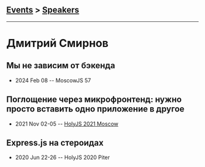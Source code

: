 ## [Events](../README.md) > [Speakers](../speakers.md)
---

# Дмитрий Смирнов

## Мы не зависим от бэкенда
- 2024 Feb 08 -- MoscowJS 57    
## Поглощение через микрофронтенд: нужно просто вставить одно приложение в другое
- 2021 Nov 02-05 -- [HolyJS 2021 Moscow](https://www.youtube.com/watch?v=PSBu79hhRXM)    
## Express.js на стероидах
- 2020 Jun 22-26 -- HolyJS 2020 Piter    
